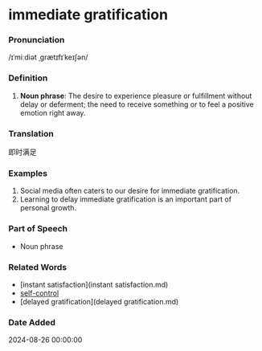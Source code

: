 # immediate gratification
### Pronunciation
/ɪˈmiːdiət ˌɡrætɪfɪˈkeɪʃən/
### Definition
1. **Noun phrase**: The desire to experience pleasure or fulfillment without delay or deferment; the need to receive something or to feel a positive emotion right away.
### Translation
即时满足
### Examples
1. Social media often caters to our desire for immediate gratification.
2. Learning to delay immediate gratification is an important part of personal growth.
### Part of Speech
- Noun phrase
### Related Words
- [instant satisfaction](instant satisfaction.md)
- [self-control](self-control.md)
- [delayed gratification](delayed gratification.md)
### Date Added
2024-08-26 00:00:00